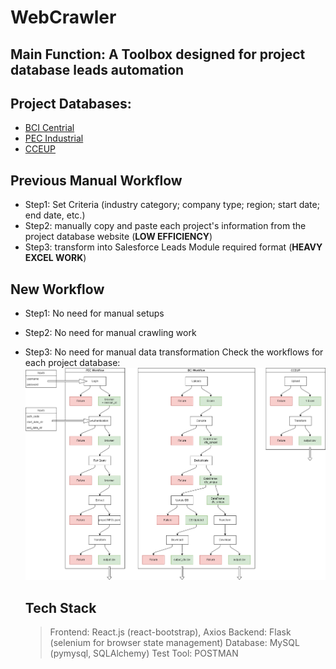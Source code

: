 # WebCrawler
## Main Function: A Toolbox designed for project database leads automation 
## Project Databases:
- [BCI Centrial](https://app-leadmanager.bcicentral.com/main/dashboard)
- [PEC Industrial](https://www.industrialinfo.com/)
- [CCEUP](http://www.cceup.com/)

## Previous Manual Workflow
- Step1: Set Criteria (industry category; company type; region; start date; end date, etc.)
- Step2: manually copy and paste each project's information from the project database website (**LOW EFFICIENCY**)
- Step3: transform into Salesforce Leads Module required format (**HEAVY EXCEL WORK**)

## New Workflow
- Step1: No need for manual setups
- Step2: No need for manual crawling work
- Step3: No need for manual data transformation
  Check the workflows for each project database:
  ![workflows](https://github.com/ZiningJin/WebCrawler/blob/main/workflows.png)

  ## Tech Stack
  > Frontend: React.js (react-bootstrap), Axios
  > Backend: Flask (selenium for browser state management)
  > Database: MySQL (pymysql, SQLAlchemy)
  > Test Tool: POSTMAN
